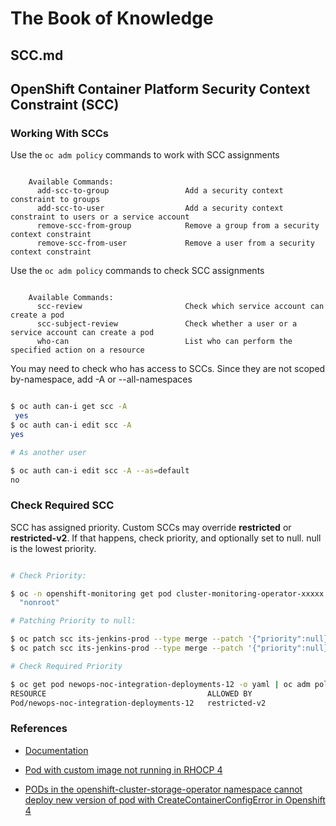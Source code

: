 
# The Book of Knowledge

## SCC.md

## OpenShift Container Platform Security Context Constraint (SCC)

### Working With SCCs

Use the `oc adm policy` commands to work with SCC assignments

``` text

    Available Commands:
      add-scc-to-group                 Add a security context constraint to groups
      add-scc-to-user                  Add a security context constraint to users or a service account
      remove-scc-from-group            Remove a group from a security context constraint
      remove-scc-from-user             Remove a user from a security context constraint

```

Use the `oc adm policy` commands to check SCC assignments

``` text

    Available Commands:
      scc-review                       Check which service account can create a pod
      scc-subject-review               Check whether a user or a service account can create a pod
      who-can                          List who can perform the specified action on a resource

```

You may need to check who has access to SCCs.  Since they are not scoped
by-namespace, add -A or --all-namespaces

``` bash

$ oc auth can-i get scc -A
 yes
$ oc auth can-i edit scc -A
yes

# As another user

$ oc auth can-i edit scc -A --as=default
no

```

### Check Required SCC

SCC has assigned priority.  Custom SCCs may override **restricted** or
**restricted-v2**.  If that happens, check priority, and optionally set to null.
null is the lowest priority.

``` bash

# Check Priority:

$ oc -n openshift-monitoring get pod cluster-monitoring-operator-xxxxx -o json | jq '.metadata.annotations["openshift.io/scc"]'
  "nonroot"

# Patching Priority to null:

$ oc patch scc its-jenkins-prod --type merge --patch '{"priority":null}' --dry-run=server
$ oc patch scc its-jenkins-prod --type merge --patch '{"priority":null}' --dry-run=none

# Check Required Priority

$ oc get pod newops-noc-integration-deployments-12 -o yaml | oc adm policy scc-subject-review -f -
RESOURCE                                    ALLOWED BY
Pod/newops-noc-integration-deployments-12   restricted-v2

```

### References

- [Documentation](https://docs.openshift.com/container-platform/4.14/authentication/managing-security-context-constraints.html)

- [Pod with custom image not running in RHOCP 4](https://access.redhat.com/solutions/6987550?band=se&seSessionId=7255840e-8a16-440e-a0c6-33dc499bd9f8&seSource=Recommendation&seResourceOriginID=1a21ca4e-919a-460b-8dca-12c3de3a37b5)

- [PODs in the openshift-cluster-storage-operator namespace cannot deploy new
version of pod with CreateContainerConfigError in Openshift 4](https://access.redhat.com/solutions/7007779?band=se&seSessionId=7255840e-8a16-440e-a0c6-33dc499bd9f8&seSource=Recommendation&seResourceOriginID=bed0758f-834a-4bc8-9089-a1609ceb3e30)

[//]: # ( vim: set ai et nu sts=2 sw=2 ts=2 tw=78 filetype=markdown :)
